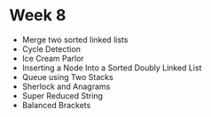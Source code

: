 # Week 8

* Merge two sorted linked lists
* Cycle Detection
* Ice Cream Parlor
* Inserting a Node Into a Sorted Doubly Linked List
* Queue using Two Stacks
* Sherlock and Anagrams
* Super Reduced String
* Balanced Brackets
